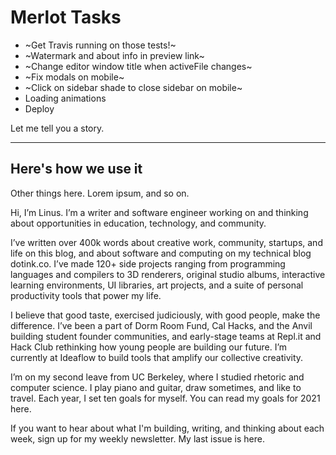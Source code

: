 # Merlot Tasks


- ~Get Travis running on those tests!~
- ~Watermark and about info in preview link~
- ~Change editor window title when activeFile changes~
- ~Fix modals on mobile~
- ~Click on sidebar shade to close sidebar on mobile~
- Loading animations
- Deploy

Let me tell you a story.

---

## Here's how we use it

Other things here. Lorem ipsum, and so on.

Hi, I’m Linus.
I’m a writer and software engineer working on and thinking about opportunities in education, technology, and community.

I’ve written over 400k words about creative work, community, startups, and life on this blog, and about software and computing on my technical blog dotink.co. I’ve made 120+ side projects ranging from programming languages and compilers to 3D renderers, original studio albums, interactive learning environments, UI libraries, art projects, and a suite of personal productivity tools that power my life.

I believe that good taste, exercised judiciously, with good people, make the difference. I’ve been a part of Dorm Room Fund, Cal Hacks, and the Anvil building student founder communities, and early-stage teams at Repl.it and Hack Club rethinking how young people are building our future. I’m currently at Ideaflow to build tools that amplify our collective creativity.

I’m on my second leave from UC Berkeley, where I studied rhetoric and computer science. I play piano and guitar, draw sometimes, and like to travel. Each year, I set ten goals for myself. You can read my goals for 2021 here.

If you want to hear about what I'm building, writing, and thinking about each week, sign up for my weekly newsletter. My last issue is here.